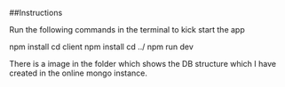 ##Instructions

Run the following commands in the terminal to kick start the app

npm install
cd client
npm install
cd ../
npm run dev

There is a image in the folder which shows the DB structure which I have created in the online mongo instance.

